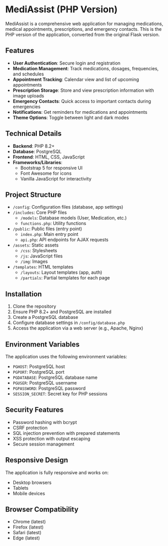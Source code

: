 # MediAssist (PHP Version)

MediAssist is a comprehensive web application for managing medications, medical appointments, prescriptions, and emergency contacts. This is the PHP version of the application, converted from the original Flask version.

## Features

- **User Authentication**: Secure login and registration
- **Medication Management**: Track medications, dosages, frequencies, and schedules
- **Appointment Tracking**: Calendar view and list of upcoming appointments
- **Prescription Storage**: Store and view prescription information with image uploads
- **Emergency Contacts**: Quick access to important contacts during emergencies
- **Notifications**: Get reminders for medications and appointments
- **Theme Options**: Toggle between light and dark modes

## Technical Details

- **Backend**: PHP 8.2+
- **Database**: PostgreSQL
- **Frontend**: HTML, CSS, JavaScript
- **Frameworks/Libraries**:
  - Bootstrap 5 for responsive UI
  - Font Awesome for icons
  - Vanilla JavaScript for interactivity

## Project Structure

- `/config`: Configuration files (database, app settings)
- `/includes`: Core PHP files
  - `/models`: Database models (User, Medication, etc.)
  - `functions.php`: Utility functions
- `/public`: Public files (entry point)
  - `index.php`: Main entry point
  - `api.php`: API endpoints for AJAX requests
- `/assets`: Static assets
  - `/css`: Stylesheets
  - `/js`: JavaScript files
  - `/img`: Images
- `/templates`: HTML templates
  - `/layouts`: Layout templates (app, auth)
  - `/partials`: Partial templates for each page

## Installation

1. Clone the repository
2. Ensure PHP 8.2+ and PostgreSQL are installed
3. Create a PostgreSQL database
4. Configure database settings in `/config/database.php`
5. Access the application via a web server (e.g., Apache, Nginx)

## Environment Variables

The application uses the following environment variables:

- `PGHOST`: PostgreSQL host
- `PGPORT`: PostgreSQL port
- `PGDATABASE`: PostgreSQL database name
- `PGUSER`: PostgreSQL username
- `PGPASSWORD`: PostgreSQL password
- `SESSION_SECRET`: Secret key for PHP sessions

## Security Features

- Password hashing with bcrypt
- CSRF protection
- SQL injection prevention with prepared statements
- XSS protection with output escaping
- Secure session management

## Responsive Design

The application is fully responsive and works on:
- Desktop browsers
- Tablets
- Mobile devices

## Browser Compatibility

- Chrome (latest)
- Firefox (latest)
- Safari (latest)
- Edge (latest)